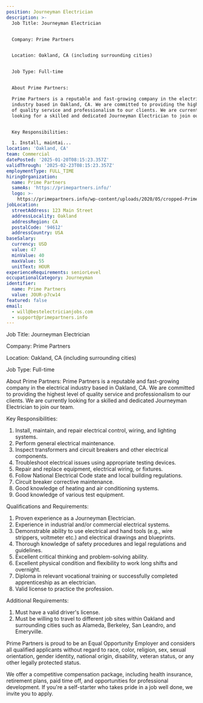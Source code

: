 ```yaml
---
position: Journeyman Electrician
description: >-
  Job Title: Journeyman Electrician


  Company: Prime Partners


  Location: Oakland, CA (including surrounding cities)


  Job Type: Full-time


  About Prime Partners:

  Prime Partners is a reputable and fast-growing company in the electrical
  industry based in Oakland, CA. We are committed to providing the highest level
  of quality service and professionalism to our clients. We are currently
  looking for a skilled and dedicated Journeyman Electrician to join our team.


  Key Responsibilities:

  1. Install, maintai...
location: 'Oakland, CA'
team: Commercial
datePosted: '2025-01-20T08:15:23.357Z'
validThrough: '2025-02-23T08:15:23.357Z'
employmentType: FULL_TIME
hiringOrganization:
  name: Prime Partners
  sameAs: 'https://primepartners.info/'
  logo: >-
    https://primepartners.info/wp-content/uploads/2020/05/cropped-Prime-Partners-Logo-NO-BG-1-1.png
jobLocation:
  streetAddress: 123 Main Street
  addressLocality: Oakland
  addressRegion: CA
  postalCode: '94612'
  addressCountry: USA
baseSalary:
  currency: USD
  value: 47
  minValue: 40
  maxValue: 55
  unitText: HOUR
experienceRequirements: seniorLevel
occupationalCategory: Journeyman
identifier:
  name: Prime Partners
  value: JOUR-p7cw14
featured: false
email:
  - will@bestelectricianjobs.com
  - support@primepartners.info
---
```




Job Title: Journeyman Electrician

Company: Prime Partners

Location: Oakland, CA (including surrounding cities)

Job Type: Full-time

About Prime Partners:
Prime Partners is a reputable and fast-growing company in the electrical industry based in Oakland, CA. We are committed to providing the highest level of quality service and professionalism to our clients. We are currently looking for a skilled and dedicated Journeyman Electrician to join our team.

Key Responsibilities:
1. Install, maintain, and repair electrical control, wiring, and lighting systems.
2. Perform general electrical maintenance.
3. Inspect transformers and circuit breakers and other electrical components.
4. Troubleshoot electrical issues using appropriate testing devices.
5. Repair and replace equipment, electrical wiring, or fixtures.
6. Follow National Electrical Code state and local building regulations.
7. Circuit breaker corrective maintenance.
8. Good knowledge of heating and air conditioning systems.
9. Good knowledge of various test equipment.

Qualifications and Requirements:
1. Proven experience as a Journeyman Electrician.
2. Experience in industrial and/or commercial electrical systems.
3. Demonstrable ability to use electrical and hand tools (e.g., wire strippers, voltmeter etc.) and electrical drawings and blueprints.
4. Thorough knowledge of safety procedures and legal regulations and guidelines.
5. Excellent critical thinking and problem-solving ability.
6. Excellent physical condition and flexibility to work long shifts and overnight.
7. Diploma in relevant vocational training or successfully completed apprenticeship as an electrician.
8. Valid license to practice the profession.

Additional Requirements:
1. Must have a valid driver's license.
2. Must be willing to travel to different job sites within Oakland and surrounding cities such as Alameda, Berkeley, San Leandro, and Emeryville.

Prime Partners is proud to be an Equal Opportunity Employer and considers all qualified applicants without regard to race, color, religion, sex, sexual orientation, gender identity, national origin, disability, veteran status, or any other legally protected status. 

We offer a competitive compensation package, including health insurance, retirement plans, paid time off, and opportunities for professional development. If you're a self-starter who takes pride in a job well done, we invite you to apply.
